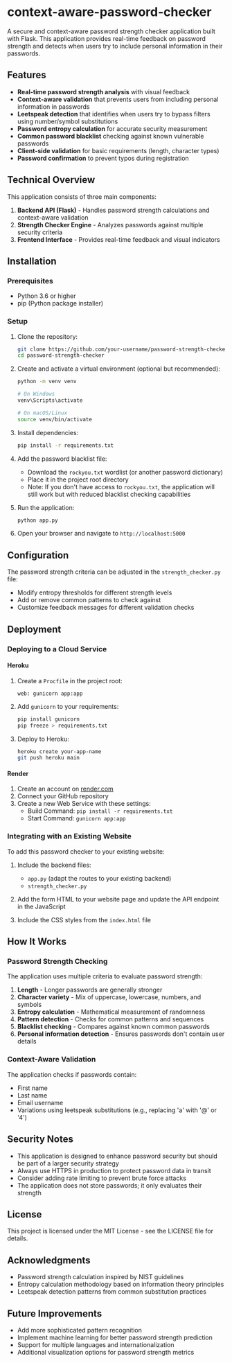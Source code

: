 # context-aware-password-checker

A secure and context-aware password strength checker application built with Flask. This application provides real-time feedback on password strength and detects when users try to include personal information in their passwords.

## Features

- **Real-time password strength analysis** with visual feedback
- **Context-aware validation** that prevents users from including personal information in passwords
- **Leetspeak detection** that identifies when users try to bypass filters using number/symbol substitutions
- **Password entropy calculation** for accurate security measurement
- **Common password blacklist** checking against known vulnerable passwords
- **Client-side validation** for basic requirements (length, character types)
- **Password confirmation** to prevent typos during registration

## Technical Overview

This application consists of three main components:

1. **Backend API (Flask)** - Handles password strength calculations and context-aware validation
2. **Strength Checker Engine** - Analyzes passwords against multiple security criteria  
3. **Frontend Interface** - Provides real-time feedback and visual indicators

## Installation

### Prerequisites

- Python 3.6 or higher
- pip (Python package installer)

### Setup

1. Clone the repository:
   ```bash
   git clone https://github.com/your-username/password-strength-checker.git
   cd password-strength-checker
   ```

2. Create and activate a virtual environment (optional but recommended):
   ```bash
   python -m venv venv
   
   # On Windows
   venv\Scripts\activate
   
   # On macOS/Linux
   source venv/bin/activate
   ```

3. Install dependencies:
   ```bash
   pip install -r requirements.txt
   ```

4. Add the password blacklist file:
   - Download the `rockyou.txt` wordlist (or another password dictionary)
   - Place it in the project root directory
   - Note: If you don't have access to `rockyou.txt`, the application will still work but with reduced blacklist checking capabilities

5. Run the application:
   ```bash
   python app.py
   ```

6. Open your browser and navigate to `http://localhost:5000`

## Configuration

The password strength criteria can be adjusted in the `strength_checker.py` file:

- Modify entropy thresholds for different strength levels
- Add or remove common patterns to check against
- Customize feedback messages for different validation checks

## Deployment

### Deploying to a Cloud Service

#### Heroku

1. Create a `Procfile` in the project root:
   ```
   web: gunicorn app:app
   ```

2. Add `gunicorn` to your requirements:
   ```bash
   pip install gunicorn
   pip freeze > requirements.txt
   ```

3. Deploy to Heroku:
   ```bash
   heroku create your-app-name
   git push heroku main
   ```

#### Render

1. Create an account on [render.com](https://render.com/)
2. Connect your GitHub repository
3. Create a new Web Service with these settings:
   - Build Command: `pip install -r requirements.txt`
   - Start Command: `gunicorn app:app`

### Integrating with an Existing Website

To add this password checker to your existing website:

1. Include the backend files:
   - `app.py` (adapt the routes to your existing backend)
   - `strength_checker.py`
   
2. Add the form HTML to your website page and update the API endpoint in the JavaScript

3. Include the CSS styles from the `index.html` file

## How It Works

### Password Strength Checking

The application uses multiple criteria to evaluate password strength:

1. **Length** - Longer passwords are generally stronger
2. **Character variety** - Mix of uppercase, lowercase, numbers, and symbols
3. **Entropy calculation** - Mathematical measurement of randomness
4. **Pattern detection** - Checks for common patterns and sequences
5. **Blacklist checking** - Compares against known common passwords
6. **Personal information detection** - Ensures passwords don't contain user details

### Context-Aware Validation

The application checks if passwords contain:
- First name
- Last name
- Email username
- Variations using leetspeak substitutions (e.g., replacing 'a' with '@' or '4')

## Security Notes

- This application is designed to enhance password security but should be part of a larger security strategy
- Always use HTTPS in production to protect password data in transit
- Consider adding rate limiting to prevent brute force attacks
- The application does not store passwords; it only evaluates their strength

## License

This project is licensed under the MIT License - see the LICENSE file for details.

## Acknowledgments

- Password strength calculation inspired by NIST guidelines
- Entropy calculation methodology based on information theory principles
- Leetspeak detection patterns from common substitution practices

## Future Improvements

- Add more sophisticated pattern recognition
- Implement machine learning for better password strength prediction
- Support for multiple languages and internationalization
- Additional visualization options for password strength metrics
